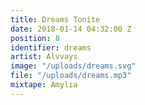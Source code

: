 ```yaml
---
title: Dreams Tonite
date: 2018-01-14 04:32:00 Z
position: 8
identifier: dreams
artist: Alvvays
image: "/uploads/dreams.svg"
file: "/uploads/dreams.mp3"
mixtape: Amylia
---
```


